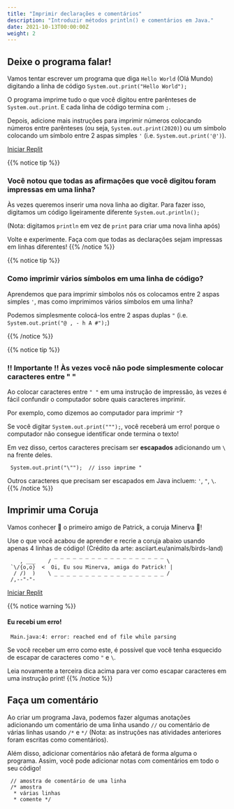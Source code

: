 ```yaml
---
title: "Imprimir declarações e comentários"
description: "Introduzir métodos println() e comentários em Java."
date: 2021-10-13T00:00:00Z
weight: 2
---
```


## Deixe o programa falar!

Vamos tentar escrever um programa que diga `Hello World` (Olá Mundo) digitando a linha de código `System.out.print("Hello World");` 

O programa imprime tudo o que você digitou entre parênteses de `System.out.print`. E cada linha de código termina com `;`.

Depois, adicione mais instruções para imprimir números colocando números entre parênteses (ou seja, `System.out.print(2020)`) ou um símbolo colocando um símbolo entre 2 aspas simples `'` (i.e. `System.out.print('@')`).

<a class="my-2 mx-4 btn btn-info" href="https://replit.com/@nuevofoundation/JavaBasicsHelloWorld" target="_blank">Iniciar Replit</a>

{{% notice tip %}}
### Você notou que todas as afirmações que você digitou foram impressas em uma linha?

Às vezes queremos inserir uma nova linha ao digitar.
Para fazer isso, digitamos um código ligeiramente diferente `System.out.println();`

(Nota: digitamos `println` em vez de `print` para criar uma nova linha após)

Volte e experimente. Faça com que todas as declarações sejam impressas em linhas diferentes!
{{% /notice %}}

{{% notice tip %}}
### Como imprimir vários símbolos em uma linha de código?

Aprendemos que para imprimir símbolos nós os colocamos entre 2 aspas simples `'`, mas como imprimimos vários símbolos em uma linha?

Podemos simplesmente colocá-los entre 2 aspas duplas `"` (i.e. `System.out.print("@ , - h A #");`)

{{% /notice %}}

{{% notice tip %}}
### !! Importante !! Às vezes você não pode simplesmente colocar caracteres entre " "

Ao colocar caracteres entre `" "` em uma instrução de impressão, às vezes é fácil confundir o computador sobre quais caracteres imprimir.

Por exemplo, como dizemos ao computador para imprimir `"`?

Se você digitar `System.out.print(""");`, você receberá um erro! porque o computador não consegue identificar onde termina o texto!

Em vez disso, certos caracteres precisam ser <b>escapados</b> adicionando um `\` na frente deles.

     System.out.print("\"");  // isso imprime "

Outros caracteres que precisam ser escapados em Java incluem: `'`, `"`, `\`.
{{% /notice %}}

## Imprimir uma Coruja

Vamos conhecer 🐥 o primeiro amigo de Patrick, a coruja Minerva 🦉!

Use o que você acabou de aprender e recrie a coruja abaixo usando apenas 4 linhas de código! (Crédito da arte: asciiart.eu/animals/birds-land)

        , ___    / ‾ ‾ ‾ ‾ ‾ ‾ ‾ ‾ ‾ ‾ ‾ ‾ ‾ ‾ ‾ ‾ ‾ ‾ \
     `\/{o,o}  <  Oi, Eu sou Minerva, amiga do Patrick! |
      / /)  )    \ _ _ _ _ _ _ _ _ _ _ _ _ _ _ _ _ _ _ /
     /,--"-"- 


<a class="my-2 mx-4 btn btn-info" href="https://replit.com/@nuevofoundation/JavaBasicsOwl" target="_blank">Iniciar Replit</a>

{{% notice warning %}}
#### Eu recebi um erro!

     Main.java:4: error: reached end of file while parsing
Se você receber um erro como este, é possível que você tenha esquecido de escapar de caracteres como `"` e `\`.

Leia novamente a terceira dica acima para ver como escapar caracteres em uma instrução print!
{{% /notice %}}

## Faça um comentário

Ao criar um programa Java, podemos fazer algumas anotações adicionando um comentário de uma linha usando `//` ou comentário de várias linhas usando `/*` e `*/` (Nota: as instruções nas atividades anteriores foram escritas como comentários).

Além disso, adicionar comentários não afetará de forma alguma o programa. Assim, você pode adicionar notas com comentários em todo o seu código!

     // amostra de comentário de uma linha
     /* amostra
      * várias linhas
      * comente */
